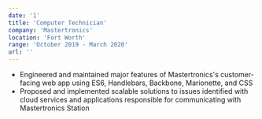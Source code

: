 ```yaml
---
date: '1'
title: 'Computer Technician'
company: 'Mastertronics'
location: 'Fort Worth'
range: 'October 2019 - March 2020'
url: ''
---
```


- Engineered and maintained major features of Mastertronics's customer-facing web app using ES6, Handlebars, Backbone, Marionette, and CSS
- Proposed and implemented scalable solutions to issues identified with cloud services and applications responsible for communicating with Mastertronics Station
